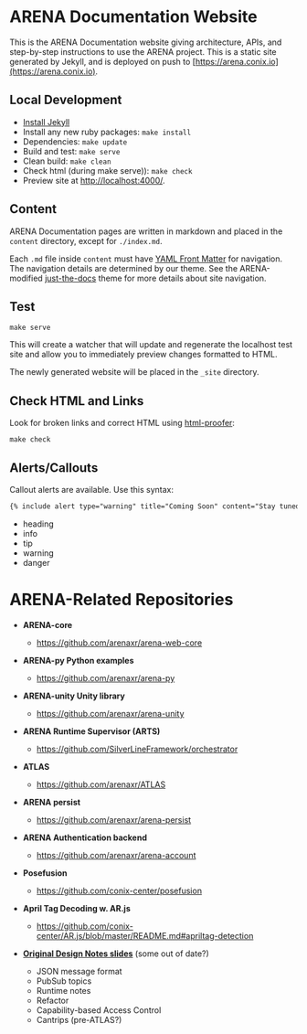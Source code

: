 # ARENA Documentation Website

This is the ARENA Documentation website giving architecture, APIs, and step-by-step instructions to use the ARENA project. This is a static site generated by Jekyll, and is deployed on push to [https://arena.conix.io](https://arena.conix.io).

## Local Development
* [Install Jekyll](https://jekyllrb.com/docs/installation)
* Install any new ruby packages: `make install`
* Dependencies: `make update`
* Build and test: `make serve`
* Clean build: `make clean`
* Check html (during make serve)): `make check`
* Preview site at [http://localhost:4000/](http://localhost:4000/).

## Content

ARENA Documentation pages are written in markdown and placed in the `content` directory, except for `./index.md`.

Each `.md` file inside `content` must have [YAML Front Matter](https://jekyllrb.com/docs/front-matter) for navigation. The navigation details are determined by our theme. See the ARENA-modified [just-the-docs](https://github.com/conix-center/just-the-docs/docs/navigation-structure) theme for more details about site navigation.

## Test

```shell
make serve
```

This will create a watcher that will update and regenerate the localhost test site and allow you to immediately preview changes formatted to HTML.

The newly generated website will be placed in the `_site` directory.

## Check HTML and Links

Look for broken links and correct HTML using [html-proofer](https://github.com/gjtorikian/html-proofer):

```shell
make check
```

## Alerts/Callouts
Callout alerts are available. Use this syntax:
```markdown
{% include alert type="warning" title="Coming Soon" content="Stay tuned for more details..." %}
```
- heading
- info
- tip
- warning
- danger

# ARENA-Related Repositories

- **ARENA-core**
  - https://github.com/arenaxr/arena-web-core

- **ARENA-py Python examples**
  - https://github.com/arenaxr/arena-py

- **ARENA-unity Unity library**
  - https://github.com/arenaxr/arena-unity

- **ARENA Runtime Supervisor (ARTS)**
  - https://github.com/SilverLineFramework/orchestrator

- **ATLAS**
  - https://github.com/arenaxr/ATLAS

- **ARENA persist**
  - https://github.com/arenaxr/arena-persist

- **ARENA Authentication backend**
  - https://github.com/arenaxr/arena-account

- **Posefusion**
  - https://github.com/conix-center/posefusion

- **April Tag Decoding w. AR.js**
  - https://github.com/conix-center/AR.js/blob/master/README.md#apriltag-detection

- **[Original Design Notes slides](https://docs.google.com/presentation/d/1dc1RdlGROBYj1zIoPR8HX_RBIKn8-KRmNZscXVrdIs0/edit?ts=5dbc423f#slide=id.g606e93cce1_1_14)** (some out of date?)
  - JSON message format
  - PubSub topics
  - Runtime notes
  - Refactor
  - Capability-based Access Control
  - Cantrips (pre-ATLAS?)
